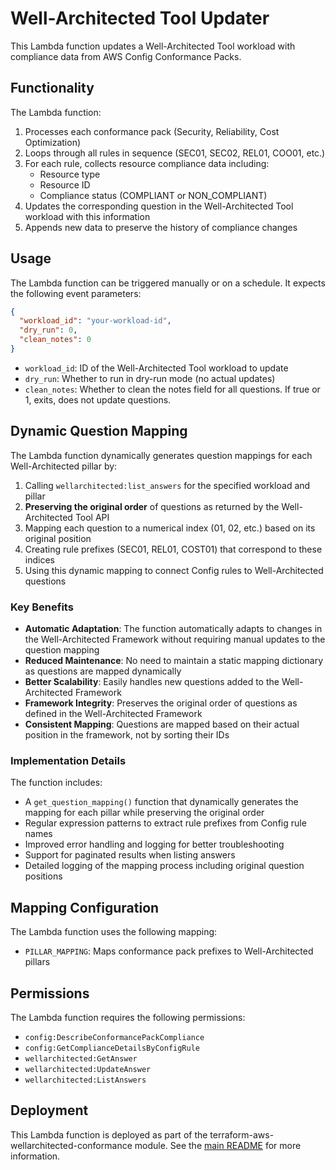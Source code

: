 # Well-Architected Tool Updater

This Lambda function updates a Well-Architected Tool workload with compliance data from AWS Config Conformance Packs.

## Functionality

The Lambda function:

1. Processes each conformance pack (Security, Reliability, Cost Optimization)
2. Loops through all rules in sequence (SEC01, SEC02, REL01, COO01, etc.)
3. For each rule, collects resource compliance data including:
   - Resource type
   - Resource ID
   - Compliance status (COMPLIANT or NON_COMPLIANT)
4. Updates the corresponding question in the Well-Architected Tool workload with this information
5. Appends new data to preserve the history of compliance changes

## Usage

The Lambda function can be triggered manually or on a schedule. It expects the following event parameters:

```json
{
  "workload_id": "your-workload-id",
  "dry_run": 0,
  "clean_notes": 0
}
```

- `workload_id`: ID of the Well-Architected Tool workload to update
- `dry_run`: Whether to run in dry-run mode (no actual updates)
- `clean_notes`: Whether to clean the notes field for all questions. If true or 1, exits, does not update questions.

## Dynamic Question Mapping

The Lambda function dynamically generates question mappings for each Well-Architected pillar by:

1. Calling `wellarchitected:list_answers` for the specified workload and pillar
2. **Preserving the original order** of questions as returned by the Well-Architected Tool API
3. Mapping each question to a numerical index (01, 02, etc.) based on its original position
4. Creating rule prefixes (SEC01, REL01, COST01) that correspond to these indices
5. Using this dynamic mapping to connect Config rules to Well-Architected questions

### Key Benefits

- **Automatic Adaptation**: The function automatically adapts to changes in the Well-Architected Framework without requiring manual updates to the question mapping
- **Reduced Maintenance**: No need to maintain a static mapping dictionary as questions are mapped dynamically
- **Better Scalability**: Easily handles new questions added to the Well-Architected Framework
- **Framework Integrity**: Preserves the original order of questions as defined in the Well-Architected Framework
- **Consistent Mapping**: Questions are mapped based on their actual position in the framework, not by sorting their IDs

### Implementation Details

The function includes:

- A `get_question_mapping()` function that dynamically generates the mapping for each pillar while preserving the original order
- Regular expression patterns to extract rule prefixes from Config rule names
- Improved error handling and logging for better troubleshooting
- Support for paginated results when listing answers
- Detailed logging of the mapping process including original question positions

## Mapping Configuration

The Lambda function uses the following mapping:

- `PILLAR_MAPPING`: Maps conformance pack prefixes to Well-Architected pillars

## Permissions

The Lambda function requires the following permissions:

- `config:DescribeConformancePackCompliance`
- `config:GetComplianceDetailsByConfigRule`
- `wellarchitected:GetAnswer`
- `wellarchitected:UpdateAnswer`
- `wellarchitected:ListAnswers`

## Deployment

This Lambda function is deployed as part of the terraform-aws-wellarchitected-conformance module. See the [main README](../../README.md) for more information.

